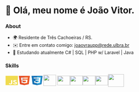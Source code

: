
👋 Olá, meu nome é João Vitor.
===================================

### About
* 🌍  Residente de Três Cachoeiras / RS.
* ✉️  Entre em contato comigo: [joaovraupp@rede.ulbra.br](mailto:joaovraupp@rede.ulbra.br)
* 🧠  Estudando atualmente C# | SQL | PHP w/ Laravel | Java  

### Skills
  <img align="center" alt="" height="30" width="40" src="https://raw.githubusercontent.com/devicons/devicon/master/icons/javascript/javascript-plain.svg"><img align="center" alt="" height="30" width="40" src="https://raw.githubusercontent.com/devicons/devicon/master/icons/html5/html5-original.svg"><img align="center" alt="" height="30" width="40" src="https://raw.githubusercontent.com/devicons/devicon/master/icons/css3/css3-original.svg"><img align="center" alt="" height="35" width="40" src="https://cdn.jsdelivr.net/gh/devicons/devicon/icons/bootstrap/bootstrap-original.svg" />       <img align="center" alt="" height="30" width="40" src="https://cdn.jsdelivr.net/gh/devicons/devicon/icons/c/c-original.svg" /><img align="center" alt="" height="30" width="40" src="https://cdn.jsdelivr.net/gh/devicons/devicon/icons/docker/docker-original.svg" /><img align="center" alt="" height="30" width="40" src="https://cdn.jsdelivr.net/gh/devicons/devicon/icons/jquery/jquery-plain-wordmark.svg" /><img align="center" alt="" height="30" width="40" src="https://cdn.jsdelivr.net/gh/devicons/devicon/icons/mysql/mysql-original-wordmark.svg" /><img align="center" alt="" height="40" width="50" src="https://cdn.jsdelivr.net/gh/devicons/devicon/icons/php/php-original.svg" />
</div>
